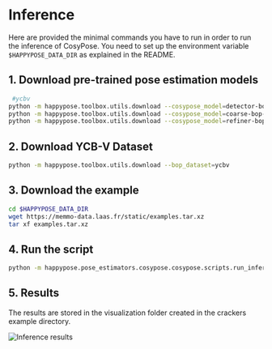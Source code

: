 # Inference

Here are provided the minimal commands you have to run in order to run the inference of CosyPose. You need to set up the environment variable `$HAPPYPOSE_DATA_DIR` as explained in the README. 

 ## 1. Download pre-trained pose estimation models

```sh
 #ycbv
python -m happypose.toolbox.utils.download --cosypose_model=detector-bop-ycbv-pbr--970850
python -m happypose.toolbox.utils.download --cosypose_model=coarse-bop-ycbv-pbr--724183
python -m happypose.toolbox.utils.download --cosypose_model=refiner-bop-ycbv-pbr--604090
```

## 2. Download YCB-V Dataset

```sh
python -m happypose.toolbox.utils.download --bop_dataset=ycbv
```

## 3. Download the example

```sh
cd $HAPPYPOSE_DATA_DIR
wget https://memmo-data.laas.fr/static/examples.tar.xz
tar xf examples.tar.xz 
```

## 4. Run the script

```sh
python -m happypose.pose_estimators.cosypose.cosypose.scripts.run_inference_on_example 02_cracker_box --run-inference
```

## 5. Results

The results are stored in the visualization folder created in the crackers example directory.

![Inference results](./images/all_results.png)
